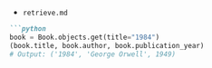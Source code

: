 
- `retrieve.md`
```markdown
```python
book = Book.objects.get(title="1984")
(book.title, book.author, book.publication_year)
# Output: ('1984', 'George Orwell', 1949)
